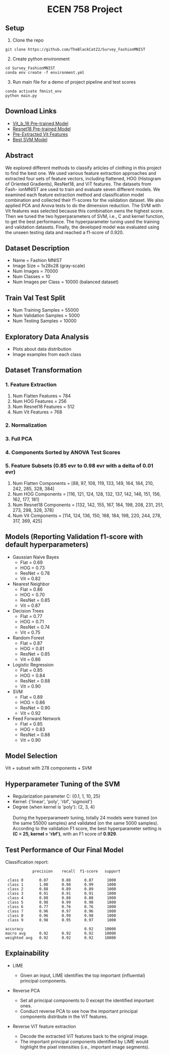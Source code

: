 <h1 style="text-align:center;">ECEN 758 Project</h1>

## Setup
1. Clone the repo
```
git clone https://github.com/TheBlackCat22/Survey_FashionMNIST 
```
2. Create python environment
```
cd Survey_FashionMNIST
conda env create -f environment.yml
```
3. Run main file for a demo of project pipeline and test scores
```
conda activate fmnist_env
python main.py
```

## Download Links
- [Vit_b_16 Pre-trained Model](https://download.pytorch.org/models/.vit_b_16-c867db91.pth%2527)  
- [Resnet18 Pre-trained Model](https://download.pytorch.org/models/resnet18-f37072fd.pth)
- [Pre-Extracted Vit Features](https://drive.google.com/uc?id=1sIohZ2lmFQHAOCtJLGYQ7EKra5qImLEM)  
- [Best SVM Model](https://drive.google.com/uc?id=14GSFYMX0_PqGR2h_IR9v0C-06-_z3DSO)  

## Abstract
We explored different methods to classify articles of clothing in this project to find the best one. We used various feature extraction approaches and extracted four sets of feature vectors, including flattened, HOG (Histogram of Oriented Gradients), ResNet18, and ViT features. The datasets from Fash- ionMNIST are used to train and evaluate seven different models. We examined each feature extraction method and classification model combination and collected their f1-scores for the validation dataset. We also applied PCA and Anova tests to do the dimension reduction. The SVM with Vit features was selected because this combination owns the highest score. Then we tuned the two hyperparameters of SVM, i.e., C and kernel function, to get the best performance. The hyperparameter tuning used the training and validation datasets. Finally, the developed model was evaluated using the unseen testing data and reached a f1-score of 0.920.

## Dataset Description
- Name = Fashion MNIST
- Image Size = 1x28x28 (gray-scale)
- Num Images = 70000
- Num Classes = 10
- Num Images per Class = 10000 (balanced dataset)

## Train Val Test Split
- Num Training Samples = 55000
- Num Validation Samples = 5000
- Num Testing Samples = 10000

## Exploratory Data Analysis
- Plots about data distribution
- Image examples from each class

## Dataset Transformation
### 1. Feature Extraction
1. Num Flatten Features = 784
1. Num HOG Features = 256
1. Num Resnet18 Features = 512
1. Num Vit Features = 768
### 2. Normalization
### 3. Full PCA
### 4. Components Sorted by ANOVA Test Scores 
### 5. Feature Subsets (0.85 evr to 0.98 evr with a delta of 0.01 evr)
1. Num Flatten Components = [88, 97, 108, 119, 133, 149, 164, 184, 210, 242, 285, 328, 384]
1. Num HOG Components = [116, 121, 124, 128, 132, 137, 142, 146, 151, 156, 162, 177, 181]
1. Num Resnet18 Components = [132, 142, 155, 167, 184, 198, 208, 231, 251, 273, 298, 328, 378]
1. Num Vit Components = [114, 124, 136, 150, 168, 184, 198, 220, 244, 278, 317, 369, 425]

## Models (Reporting Validation f1-score with default hyperparameters)
- Gaussian Naive Bayes
    - Flat = 0.69
    - HOG = 0.73
    - ResNet = 0.78
    - Vit = 0.82
- Nearest Neighbor
    - Flat = 0.86
    - HOG = 0.70
    - ResNet = 0.85
    - Vit = 0.87
- Decision Trees
    - Flat = 0.77
    - HOG = 0.71
    - ResNet = 0.74
    - Vit = 0.75
- Random Forest
    - Flat = 0.87
    - HOG =  0.81
    - ResNet = 0.85
    - Vit = 0.86
- Logistic Regression
    - Flat = 0.85
    - HOG = 0.84
    - ResNet = 0.88
    - Vit = 0.90
- SVM
    - Flat = 0.89
    - HOG = 0.86
    - ResNet = 0.90
    - Vit = 0.92
- Feed Forward Network
    - Flat = 0.85
    - HOG = 0.83
    - ResNet = 0.88
    - Vit = 0.90

## Model Selection
Vit + subset with 278 components + SVM

## Hyperparameter Tuning of the SVM
- Regularization parameter C: {0.1, 1, 10, 25}
- Kernel: {'linear', 'poly', 'rbf', 'sigmoid'}
- Degree (when kernel is 'poly'): {2, 3, 4} 
  \
  \
During the hyperparameetr tuning, totally 24 models were trained (on the same 55000 samples) and validated (on the same 5000 samples). \
According to the validation F1 score, the best hyperparameter setting is **(C = 25, kernel = 'rbf')**, with an F1 score of **0.929**.

## Test Performance of Our Final Model
Classification report:

                precision    recall  f1-score   support

     class 0       0.87      0.88      0.87      1000
     class 1       1.00      0.98      0.99      1000
     class 2       0.88      0.89      0.89      1000
     class 3       0.91      0.91      0.91      1000
     class 4       0.88      0.88      0.88      1000
     class 5       0.98      0.99      0.98      1000
     class 6       0.77      0.76      0.76      1000
     class 7       0.96      0.97      0.96      1000
     class 8       0.96      0.99      0.98      1000
     class 9       0.98      0.95      0.97      1000

    accuracy                           0.92     10000
    macro avg      0.92      0.92      0.92     10000
    weighted avg   0.92      0.92      0.92     10000

              
## Explainability
- LIME
  - Given an input, LIME identifies the top important (influential) principal components.
  
- Reverse PCA
  - Set all principal components to 0 except the identified important ones.
  - Conduct reverse PCA to see how the important principal components distribute in the ViT features.

- Reverse ViT feature extraction
  - Decode the extracted ViT features back to the original image.
  - The important principal components identified by LIME would highlight the pixel intensities (i.e., important image segments).
